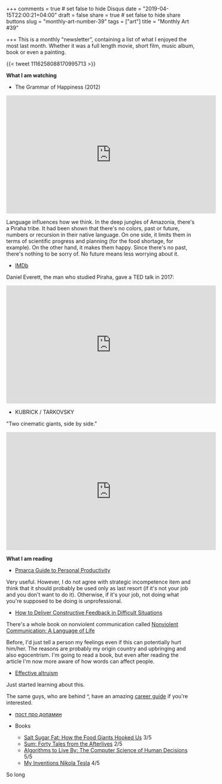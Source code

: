 +++
comments = true	# set false to hide Disqus
date = "2019-04-15T22:00:21+04:00"
draft = false
share = true	# set false to hide share buttons
slug = "monthly-art-number-39"
tags = ["art"]
title = "Monthly Art #39"

+++
This is a monthly "newsletter", containing a list of what I enjoyed the most
last month. Whether it was a full length movie, short film, music album, book
or even a painting.


{{< tweet 1116258088170995713 >}}

<!--more-->

**What I am watching**

* The Grammar of Happiness (2012)

<iframe width="560" height="315" src="https://www.youtube-nocookie.com/embed/kYtBR2vfgzU" frameborder="0" allow="accelerometer; autoplay; encrypted-media; gyroscope; picture-in-picture" allowfullscreen></iframe>

Language influences how we think. In the deep jungles of Amazonia, there's a
Piraha tribe. It had been shown that there's no colors, past or future, numbers
or recursion in their native language. On one side, it limits them in terms of
scientific progress and planning (for the food shortage, for example). On the
other hand, it makes them happy. Since there's no past, there's nothing to be
sorry of. No future means less worrying about it.

- [IMDb](https://www.imdb.com/title/tt2145426/)

Daniel Everett, the man who studied Piraha, gave a TED talk in 2017:

<iframe width="560" height="315" src="https://www.youtube-nocookie.com/embed/get272FyNto" frameborder="0" allow="accelerometer; autoplay; encrypted-media; gyroscope; picture-in-picture" allowfullscreen></iframe>

* KUBRICK / TARKOVSKY

"Two cinematic giants, side by side."

<iframe width="560" height="315" src="https://www.youtube-nocookie.com/embed/nJiDSbbfk8U" frameborder="0" allow="accelerometer; autoplay; encrypted-media; gyroscope; picture-in-picture" allowfullscreen></iframe>

**What I am reading**

* [Pmarca Guide to Personal Productivity](https://pmarchive.com/guide_to_personal_productivity.html)

Very useful. However, I do not agree with strategic incompetence item and think
that it should probably be used only as last resort (if it's not your job and
you don't want to do it). Otherwise, if it's your job, not doing what you're
supposed to be doing is unprofessional.

* [How to Deliver Constructive Feedback in Difficult
  Situations](https://medium.com/s/please-advise/the-essential-guide-to-difficult-conversations-41f736e63ccf)

There's a whole book on nonviolent communication called [Nonviolent
Communication: A Language of
Life](https://www.goodreads.com/book/show/71730.Nonviolent_Communication)

Before, I'd just tell a person my feelings even if this can potentially hurt
him/her. The reasons are probably my origin country and upbringing and also
egocentrism. I'm going to read a book, but even after reading the article I'm
now more aware of how words can affect people.

* [Effective altruism](https://www.effectivealtruism.org/)

Just started learning about this.

The same guys, who are behind ^, have an amazing [career
guide](https://80000hours.org/career-guide/) if you're interested.

* [пост про допамин](https://threadreaderapp.com/thread/1081839198838157312.html)

* Books

  - [Salt Sugar Fat: How the Food Giants Hooked Us](https://www.goodreads.com/book/show/15797397-salt-sugar-fat) 3/5
  - [Sum: Forty Tales from the Afterlives](https://www.goodreads.com/book/show/4948826-sum) 2/5
  - [Algorithms to Live By: The Computer Science of Human Decisions](https://www.goodreads.com/book/show/25666050-algorithms-to-live-by) 5/5
  - [My Inventions Nikola Tesla](https://www.goodreads.com/book/show/493.My_Inventions) 4/5

So long
